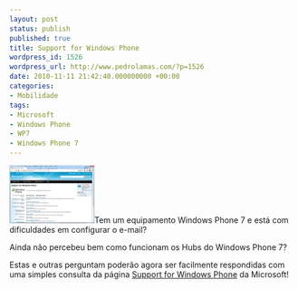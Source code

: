 ```yaml
---
layout: post
status: publish
published: true
title: Support for Windows Phone
wordpress_id: 1526
wordpress_url: http://www.pedrolamas.com/?p=1526
date: 2010-11-11 21:42:40.000000000 +00:00
categories:
- Mobilidade
tags:
- Microsoft
- Windows Phone
- WP7
- Windows Phone 7
---
```

[![](wp-content/uploads/2010/11/Support-for-Windows-Phone.jpg "Support for Windows Phone")](http://support.microsoft.com/gp/windows_mobile_master)Tem um equipamento Windows Phone 7 e está com dificuldades em configurar o e-mail?

Ainda não percebeu bem como funcionam os Hubs do Windows Phone 7?

Estas e outras perguntam poderão agora ser facilmente respondidas com uma simples consulta da página [Support for Windows Phone](http://support.microsoft.com/gp/windows_mobile_master) da Microsoft!
